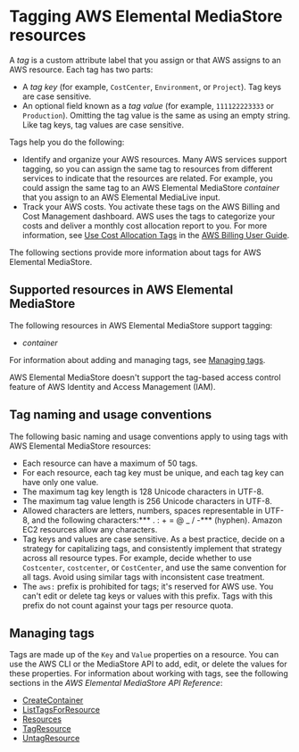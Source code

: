 # Tagging AWS Elemental MediaStore resources<a name="tagging"></a>

A *tag* is a custom attribute label that you assign or that AWS assigns to an AWS resource\. Each tag has two parts:
+ A *tag key* \(for example, `CostCenter`, `Environment`, or `Project`\)\. Tag keys are case sensitive\.
+ An optional field known as a *tag value* \(for example, `111122223333` or `Production`\)\. Omitting the tag value is the same as using an empty string\. Like tag keys, tag values are case sensitive\.

Tags help you do the following:
+ Identify and organize your AWS resources\. Many AWS services support tagging, so you can assign the same tag to resources from different services to indicate that the resources are related\. For example, you could assign the same tag to an AWS Elemental MediaStore *container* that you assign to an AWS Elemental MediaLive input\.
+ Track your AWS costs\. You activate these tags on the AWS Billing and Cost Management dashboard\. AWS uses the tags to categorize your costs and deliver a monthly cost allocation report to you\. For more information, see [Use Cost Allocation Tags](https://docs.aws.amazon.com/awsaccountbilling/latest/aboutv2/cost-alloc-tags.html) in the [AWS Billing User Guide](https://docs.aws.amazon.com/awsaccountbilling/latest/aboutv2/)\.

The following sections provide more information about tags for AWS Elemental MediaStore\.

## Supported resources in AWS Elemental MediaStore<a name="supported-resources"></a>

The following resources in AWS Elemental MediaStore support tagging: 
+ *container*

For information about adding and managing tags, see [Managing tags](#tagging-add-edit-delete)\.

AWS Elemental MediaStore doesn't support the tag\-based access control feature of AWS Identity and Access Management \(IAM\)\. 

## Tag naming and usage conventions<a name="tagging-restrictions"></a>

The following basic naming and usage conventions apply to using tags with AWS Elemental MediaStore resources:
+ Each resource can have a maximum of 50 tags\.
+ For each resource, each tag key must be unique, and each tag key can have only one value\.
+ The maximum tag key length is 128 Unicode characters in UTF\-8\.
+ The maximum tag value length is 256 Unicode characters in UTF\-8\.
+ Allowed characters are letters, numbers, spaces representable in UTF\-8, and the following characters:*** \. : \+ = @ \_ / \-*** \(hyphen\)\. Amazon EC2 resources allow any characters\.
+ Tag keys and values are case sensitive\. As a best practice, decide on a strategy for capitalizing tags, and consistently implement that strategy across all resource types\. For example, decide whether to use `Costcenter`, `costcenter`, or `CostCenter`, and use the same convention for all tags\. Avoid using similar tags with inconsistent case treatment\. 
+ The `aws:` prefix is prohibited for tags; it's reserved for AWS use\. You can't edit or delete tag keys or values with this prefix\. Tags with this prefix do not count against your tags per resource quota\.

## Managing tags<a name="tagging-add-edit-delete"></a>



Tags are made up of the `Key` and `Value` properties on a resource\. You can use the AWS CLI or the MediaStore API to add, edit, or delete the values for these properties\. For information about working with tags, see the following sections in the *AWS Elemental MediaStore API Reference*:
+ [CreateContainer](https://docs.aws.amazon.com/mediastore/latest/apireference/API_CreateContainer.html)
+ [ListTagsForResource](https://docs.aws.amazon.com/mediastore/latest/apireference/API_ListTagsForResource.html)
+ [Resources](https://docs.aws.amazon.com/mediastore/latest/apireference/API_Tag.html)
+ [TagResource](https://docs.aws.amazon.com/mediastore/latest/apireference/API_TagResource.html)
+ [UntagResource](https://docs.aws.amazon.com/mediastore/latest/apireference/API_UntagResource.html)